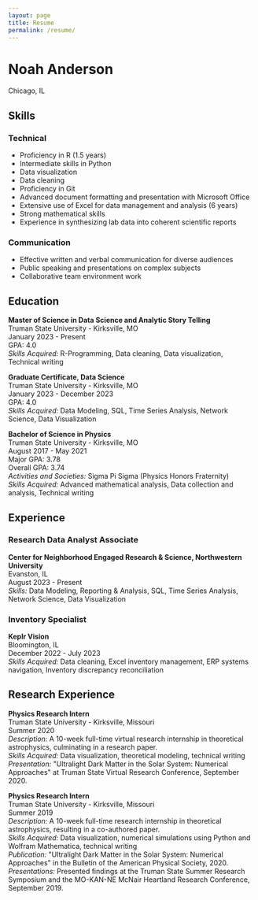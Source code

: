 ```yaml
---
layout: page
title: Resume
permalink: /resume/
---
```

# Noah Anderson
Chicago, IL  


## Skills

### Technical
- Proficiency in R (1.5 years)
- Intermediate skills in Python
- Data visualization
- Data cleaning
- Proficiency in Git
- Advanced document formatting and presentation with Microsoft Office
- Extensive use of Excel for data management and analysis (6 years)
- Strong mathematical skills
- Experience in synthesizing lab data into coherent scientific reports

### Communication
- Effective written and verbal communication for diverse audiences
- Public speaking and presentations on complex subjects
- Collaborative team environment work

## Education

**Master of Science in Data Science and Analytic Story Telling**  
Truman State University - Kirksville, MO  
January 2023 - Present  
GPA: 4.0  
*Skills Acquired:* R-Programming, Data cleaning, Data visualization, Technical writing

**Graduate Certificate, Data Science**  
Truman State University - Kirksville, MO  
January 2023 - December 2023  
GPA: 4.0  
*Skills Acquired:* Data Modeling, SQL, Time Series Analysis, Network Science, Data Visualization

**Bachelor of Science in Physics**  
Truman State University - Kirksville, MO  
August 2017 - May 2021  
Major GPA: 3.78  
Overall GPA: 3.74  
*Activities and Societies:* Sigma Pi Sigma (Physics Honors Fraternity)  
*Skills Acquired:* Advanced mathematical analysis, Data collection and analysis, Technical writing

## Experience

### Research Data Analyst Associate
**Center for Neighborhood Engaged Research & Science, Northwestern University**  
Evanston, IL  
August 2023 - Present  
*Skills:* Data Modeling, Reporting & Analysis, SQL, Time Series Analysis, Network Science, Data Visualization

### Inventory Specialist
**Keplr Vision**  
Bloomington, IL  
December 2022 - July 2023  
*Skills Acquired:* Data cleaning, Excel inventory management, ERP systems navigation, Inventory discrepancy reconciliation

## Research Experience

**Physics Research Intern**  
Truman State University - Kirksville, Missouri  
Summer 2020  
*Description:* A 10-week full-time virtual research internship in theoretical astrophysics, culminating in a research paper.  
*Skills Acquired:* Data visualization, theoretical modeling, technical writing  
*Presentation:* "Ultralight Dark Matter in the Solar System: Numerical Approaches" at Truman State Virtual Research Conference, September 2020.

**Physics Research Intern**  
Truman State University - Kirksville, Missouri  
Summer 2019  
*Description:* A 10-week full-time research internship in theoretical astrophysics, resulting in a co-authored paper.  
*Skills Acquired:* Data visualization, numerical simulations using Python and Wolfram Mathematica, technical writing  
*Publication:* "Ultralight Dark Matter in the Solar System: Numerical Approaches" in the Bulletin of the American Physical Society, 2020.  
*Presentations:* Presented findings at the Truman State Summer Research Symposium and the MO-KAN-NE McNair Heartland Research Conference, September 2019.
